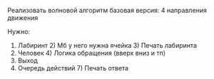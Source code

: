 Реализовать волновой алгоритм базовая версия: 4 направления движения

Нужно:
1) Лабиринт
   2) Мб у него нужна ячейка
   3) Печать лабиринта
3) Человек
   4) Логика обращения (вверх вниз и тп)
5) Выход
6) Очередь действий
   7) Печать ответа